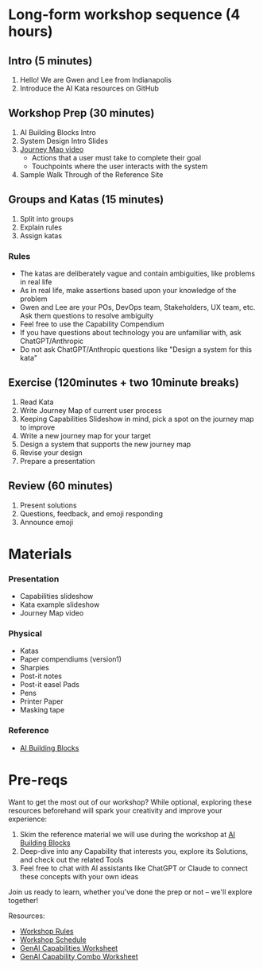 # Long-form workshop sequence (4 hours)

## Intro (5 minutes)

1. Hello! We are Gwen and Lee from Indianapolis
2. Introduce the AI Kata resources on GitHub

## Workshop Prep (30 minutes)

1. AI Building Blocks Intro
1. System Design Intro Slides
1. [Journey Map video](https://www.youtube.com/watch?v=2W13ext26kQ)
   - Actions that a user must take to complete their goal
   - Touchpoints where the user interacts with the system
1. Sample Walk Through of the Reference Site

## Groups and Katas (15 minutes)

1. Split into groups
2. Explain rules
3. Assign katas

### Rules

- The katas are deliberately vague and contain ambiguities, like problems in real life
- As in real life, make assertions based upon your knowledge of the problem
- Gwen and Lee are your POs, DevOps team, Stakeholders, UX team, etc. Ask them questions to resolve ambiguity
- Feel free to use the Capability Compendium
- If you have questions about technology you are unfamiliar with, ask ChatGPT/Anthropic
- Do not ask ChatGPT/Anthropic questions like "Design a system for this kata"

## Exercise (120minutes + two 10minute breaks)

1. Read Kata
2. Write Journey Map of current user process
3. Keeping Capabilities Slideshow in mind, pick a spot on the journey map to improve
4. Write a new journey map for your target
5. Design a system that supports the new journey map
6. Revise your design
7. Prepare a presentation

## Review (60 minutes)

1. Present solutions
2. Questions, feedback, and emoji responding
3. Announce emoji

# Materials

### Presentation

- Capabilities slideshow
- Kata example slideshow
- Journey Map video

### Physical

- Katas
- Paper compendiums (version1)
- Sharpies
- Post-it notes
- Post-it easel Pads
- Pens
- Printer Paper
- Masking tape

### Reference

- [AI Building Blocks](https://ai-engineering-katas.github.io/ai-katas/)

# Pre-reqs

Want to get the most out of our workshop? While optional, exploring these resources beforehand will spark your creativity and improve your experience:

1. Skim the reference material we will use during the workshop at [AI Building Blocks](https://ai-engineering-katas.github.io/ai-katas/)
2. Deep-dive into any Capability that interests you, explore its Solutions, and check out the related Tools
3. Feel free to chat with AI assistants like ChatGPT or Claude to connect these concepts with your own ideas

Join us ready to learn, whether you've done the prep or not – we'll explore together!

Resources:

- [Workshop Rules](https://github.com/AI-Engineering-Katas/ai-katas/blob/main/rules.md)
- [Workshop Schedule](https://github.com/AI-Engineering-Katas/ai-katas/blob/main/workshopSequence.md)
- [GenAI Capabilities Worksheet](https://github.com/AI-Engineering-Katas/ai-katas/blob/main/genai-capabilities-cheatsheet.md)
- [GenAI Capability Combo Worksheet](https://github.com/AI-Engineering-Katas/ai-katas/blob/main/genai-capability-combinations.md)
